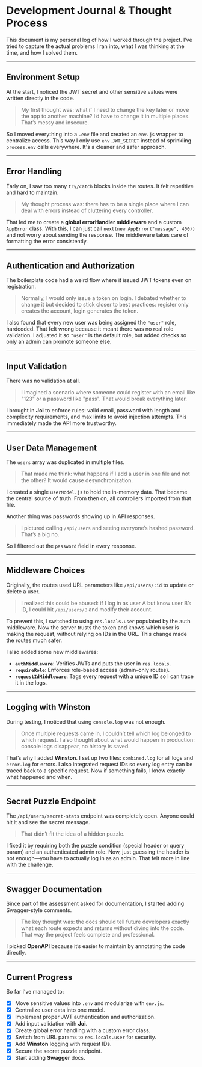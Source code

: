 # Development Journal & Thought Process

This document is my personal log of how I worked through the project. I’ve tried to capture the actual problems I ran into, what I was thinking at the time, and how I solved them.

---

## Environment Setup

At the start, I noticed the JWT secret and other sensitive values were written directly in the code.

> My first thought was: what if I need to change the key later or move the app to another machine? I’d have to change it in multiple places. That’s messy and insecure.

So I moved everything into a `.env` file and created an `env.js` wrapper to centralize access. This way I only use `env.JWT_SECRET` instead of sprinkling `process.env` calls everywhere. It's a cleaner and safer approach.

---

## Error Handling

Early on, I saw too many `try/catch` blocks inside the routes. It felt repetitive and hard to maintain.

> My thought process was: there has to be a single place where I can deal with errors instead of cluttering every controller.

That led me to create a **global errorHandler middleware** and a custom `AppError` class. With this, I can just call `next(new AppError("message", 400))` and not worry about sending the response. The middleware takes care of formatting the error consistently.

---

## Authentication and Authorization

The boilerplate code had a weird flow where it issued JWT tokens even on registration.

> Normally, I would only issue a token on login. I debated whether to change it but decided to stick closer to best practices: register only creates the account, login generates the token.

I also found that every new user was being assigned the `"user"` role, hardcoded. That felt wrong because it meant there was no real role validation. I adjusted it so `"user"` is the default role, but added checks so only an admin can promote someone else.

---

## Input Validation

There was no validation at all.

> I imagined a scenario where someone could register with an email like "123" or a password like "pass". That would break everything later.

I brought in **Joi** to enforce rules: valid email, password with length and complexity requirements, and max limits to avoid injection attempts. This immediately made the API more trustworthy.

---

## User Data Management

The `users` array was duplicated in multiple files.

> That made me think: what happens if I add a user in one file and not the other? It would cause desynchronization.

I created a single `userModel.js` to hold the in-memory data. That became the central source of truth. From then on, all controllers imported from that file.

Another thing was passwords showing up in API responses.

> I pictured calling `/api/users` and seeing everyone’s hashed password. That’s a big no.

So I filtered out the `password` field in every response.

---

## Middleware Choices

Originally, the routes used URL parameters like `/api/users/:id` to update or delete a user.

> I realized this could be abused: if I log in as user A but know user B’s ID, I could hit `/api/users/B` and modify their account.

To prevent this, I switched to using `res.locals.user` populated by the auth middleware. Now the server trusts the token and knows which user is making the request, without relying on IDs in the URL. This change made the routes much safer.

I also added some new middlewares:
* **`authMiddleware`**: Verifies JWTs and puts the user in `res.locals`.
* **`requireRole`**: Enforces role-based access (admin-only routes).
* **`requestIdMiddleware`**: Tags every request with a unique ID so I can trace it in the logs.

---

## Logging with Winston

During testing, I noticed that using `console.log` was not enough.

> Once multiple requests came in, I couldn’t tell which log belonged to which request. I also thought about what would happen in production: console logs disappear, no history is saved.

That’s why I added **Winston**. I set up two files: `combined.log` for all logs and `error.log` for errors. I also integrated request IDs so every log entry can be traced back to a specific request. Now if something fails, I know exactly what happened and when.

---

## Secret Puzzle Endpoint

The `/api/users/secret-stats` endpoint was completely open. Anyone could hit it and see the secret message.

> That didn’t fit the idea of a hidden puzzle.

I fixed it by requiring both the puzzle condition (special header or query param) and an authenticated admin role. Now, just guessing the header is not enough—you have to actually log in as an admin. That felt more in line with the challenge.

---

## Swagger Documentation

Since part of the assessment asked for documentation, I started adding Swagger-style comments.

> The key thought was: the docs should tell future developers exactly what each route expects and returns without diving into the code. That way the project feels complete and professional.

I picked **OpenAPI** because it’s easier to maintain by annotating the code directly.

---

## Current Progress

So far I’ve managed to:

- [x] Move sensitive values into `.env` and modularize with `env.js`.
- [x] Centralize user data into one model.
- [x] Implement proper JWT authentication and authorization.
- [x] Add input validation with **Joi**.
- [x] Create global error handling with a custom error class.
- [x] Switch from URL params to `res.locals.user` for security.
- [x] Add **Winston** logging with request IDs.
- [x] Secure the secret puzzle endpoint.
- [x] Start adding **Swagger** docs.

